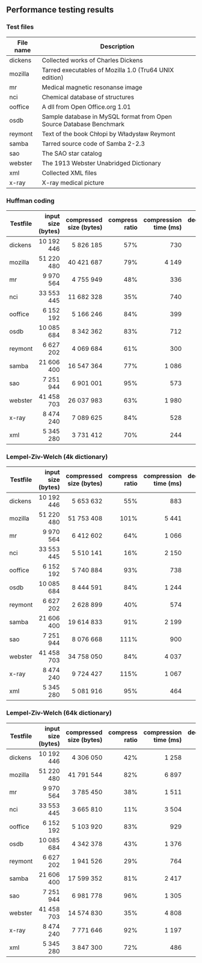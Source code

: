 ## Performance testing results

### Test files
File name | Description
--- | ---
dickens | Collected works of Charles Dickens
mozilla | Tarred executables of Mozilla 1.0 (Tru64 UNIX edition)
mr | Medical magnetic resonanse image
nci | Chemical database of structures
ooffice | A dll from Open Office.org 1.01
osdb | Sample database in MySQL format from Open Source Database Benchmark
reymont | Text of the book Chłopi by Władysław Reymont
samba | Tarred source code of Samba 2-2.3
sao | The SAO star catalog
webster | The 1913 Webster Unabridged Dictionary
xml | Collected XML files
x-ray | X-ray medical picture

### Huffman coding
Testfile | input size (bytes) | compressed size (bytes) | compress ratio | compression time (ms) | decompression time (ms)
--- | ---: | ---: | ---: | ---: | ---:
dickens | 10 192 446 | 5 826 185 | 57% | 730 | 428
mozilla | 51 220 480 | 40 421 687 | 79% | 4 149 | 2 274
mr | 9 970 564 | 4 755 949 | 48% | 336 | 276
nci | 33 553 445 | 11 682 328 | 35% | 740 | 528
ooffice | 6 152 192 | 5 166 246 | 84% | 399 | 342
osdb | 10 085 684 | 8 342 362 | 83% | 712 | 616
reymont | 6 627 202 | 4 069 684 | 61% | 300 | 246
samba | 21 606 400 | 16 547 364 | 77% | 1 086 | 953
sao | 7 251 944 | 6 901 001 | 95% | 573 | 492
webster | 41 458 703 | 26 037 983 | 63% | 1 980 | 1 629
x-ray | 8 474 240 | 7 089 625 | 84% | 528 | 444
xml | 5 345 280 | 3 731 412 | 70% | 244 | 213

### Lempel-Ziv-Welch (4k dictionary)
Testfile | input size (bytes) | compressed size (bytes) | compress ratio | compression time (ms) | decompression time (ms)
--- | ---: | ---: | ---: | ---: | ---:
dickens | 10 192 446 | 5 653 632 | 55% | 883 | 395
mozilla | 51 220 480 | 51 753 408 | 101% | 5 441 | 2 541
mr | 9 970 564 | 6 412 602 | 64% | 1 066 | 355
nci | 33 553 445 | 5 510 141 | 16% | 2 150 | 527
ooffice | 6 152 192 | 5 740 884 | 93% | 738 | 315
osdb | 10 085 684 | 8 444 591 | 84% | 1 244 | 526
reymont | 6 627 202 | 2 628 899 | 40% | 574 | 193
samba | 21 606 400 | 19 614 833 | 91% | 2 199 | 1 028
sao | 7 251 944 | 8 076 668 | 111% | 900 | 387
webster | 41 458 703 | 34 758 050 | 84% | 4 037 | 1 830
x-ray | 8 474 240 | 9 724 427 | 115% | 1 067 | 459
xml | 5 345 280 | 5 081 916 | 95% | 464 | 341

### Lempel-Ziv-Welch (64k dictionary)
Testfile | input size (bytes) | compressed size (bytes) | compress ratio | compression time (ms) | decompression time (ms)
--- | ---: | ---: | ---: | ---: | ---:
dickens | 10 192 446 | 4 306 050 | 42% | 1 258 | 319
mozilla | 51 220 480 | 41 791 544 | 82% | 6 897 | 2 133
mr | 9 970 564 | 3 785 450 | 38% | 1 511 | 288
nci | 33 553 445 | 3 665 810 | 11% | 3 504 | 486
ooffice | 6 152 192 | 5 103 920 | 83% | 929 | 291
osdb | 10 085 684 | 4 342 378 | 43% | 1 376 | 299
reymont | 6 627 202 | 1 941 526 | 29% | 764 | 166
samba | 21 606 400 | 17 599 352 | 81% | 2 417 | 919
sao | 7 251 944 | 6 981 778 | 96% | 1 305 | 387
webster | 41 458 703 | 14 574 830 | 35% | 4 808 | 1 049
x-ray | 8 474 240 | 7 771 646 | 92% | 1 197 | 396
xml | 5 345 280 | 3 847 300 | 72% | 486 | 194

